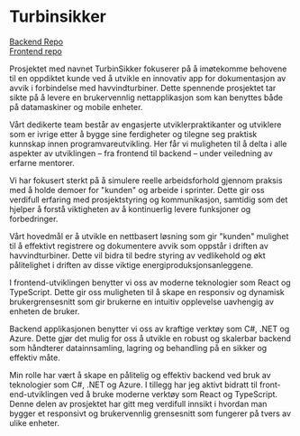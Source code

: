 # Turbinsikker


<a href="https://github.com/OptiCorp/turbin-sikker-api" target="_blank">Backend Repo</a> <br /> 
<a href="https://github.com/OptiCorp/TurbinSikker-App" target="_blank">Frontend repo</a> <br />
 
Prosjektet med navnet TurbinSikker fokuserer på å imøtekomme behovene til en oppdiktet kunde ved å utvikle en innovativ app for dokumentasjon av avvik i forbindelse med havvindturbiner. Dette spennende prosjektet tar sikte på å levere en brukervennlig nettapplikasjon som kan benyttes både på datamaskiner og mobile enheter.

Vårt dedikerte team består av engasjerte utviklerpraktikanter og utviklere som er ivrige etter å bygge sine ferdigheter og tilegne seg praktisk kunnskap innen programvareutvikling. Her får vi muligheten til å delta i alle aspekter av utviklingen – fra frontend til backend – under veiledning av erfarne mentorer.

Vi har fokusert sterkt på å simulere reelle arbeidsforhold gjennom praksis med å holde demoer for "kunden" og arbeide i sprinter. Dette gir oss verdifull erfaring med prosjektstyring og kommunikasjon, samtidig som det hjelper å forstå viktigheten av å kontinuerlig levere funksjoner og forbedringer.

Vårt hovedmål er å utvikle en nettbasert løsning som gir "kunden" mulighet til å effektivt registrere og dokumentere avvik som oppstår i driften av havvindturbiner. Dette vil bidra til bedre styring av vedlikehold og økt pålitelighet i driften av disse viktige energiproduksjonsanleggene.

I frontend-utviklingen benytter vi oss av moderne teknologier som React og TypeScript. Dette gir oss muligheten til å skape en responsiv og dynamisk brukergrensesnitt som gir brukerne en intuitiv opplevelse uavhengig av enheten de bruker.

Backend applikasjonen benytter vi oss av kraftige verktøy som C#, .NET og Azure. Dette gjør det mulig for oss å utvikle en robust og skalerbar backend som håndterer datainnsamling, lagring og behandling på en sikker og effektiv måte.

Min rolle har vært å skape en pålitelig og effektiv backend ved bruk av teknologier som C#, .NET og Azure.
I tillegg har jeg aktivt bidratt til front-end-utviklingen ved å bruke moderne verktøy som React og TypeScript. Denne delen av prosjektet har gitt meg verdifull innsikt i hvordan man bygger et responsivt og brukervennlig grensesnitt som fungerer på tvers av ulike enheter.
